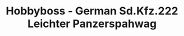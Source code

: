---
layout: product
title: "Hobbyboss - German Sd.Kfz.222 Leichter Panzerspahwag"
price: "3050" 
desc: "N/A"
img_path: "/assets/img/HB83815.webp"
brand: "N/A"
available: false
special_offer: false
new: false
soon: false
cat: "010000"
subcat: "013500"
subsubcat: "0N/A"
sifra: "HB83815"
popular: false
---